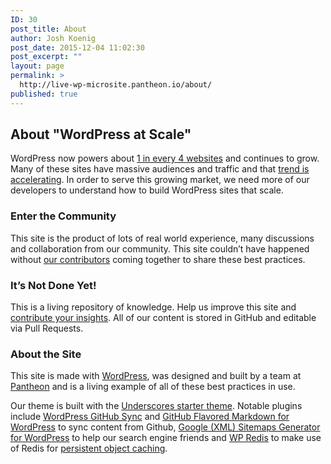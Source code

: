 ```yaml
---
ID: 30
post_title: About
author: Josh Koenig
post_date: 2015-12-04 11:02:30
post_excerpt: ""
layout: page
permalink: >
  http://live-wp-microsite.pantheon.io/about/
published: true
---
```


## About "WordPress at Scale"

WordPress now powers about [1 in every 4 websites](https://ma.tt/2015/11/seventy-five-to-go/) and continues to grow. Many of these sites have massive audiences and traffic and that [trend is accelerating](https://pantheon.io/blog/wordpress-moves-upmarket). In order to serve this growing market, we need more of our developers to understand how to build WordPress sites that scale.

### Enter the Community
This site is the product of lots of real world experience, many discussions and collaboration from our community. This site couldn’t have happened without [our contributors](/contributors/) coming together to share these best practices.

### It’s Not Done Yet!
This is a living repository of knowledge. Help us improve this site and [contribute your insights](/contribute). All of our content is stored in GitHub and editable via Pull Requests.

### About the Site
This site is made with [WordPress](https://wordpress.org/), was designed and built by a team at [Pantheon](https://pantheon.io/) and is a living example of all of these best practices in use.

Our theme is built with the [Underscores starter theme](http://underscores.me/). Notable plugins include [WordPress GitHub Sync](https://github.com/mAAdhaTTah/wordpress-github-sync) and [GitHub Flavored Markdown for WordPress](https://github.com/makotokw/wp-gfm) to sync content from Github, [Google (XML) Sitemaps Generator for WordPress](http://www.arnebrachhold.de/projects/wordpress-plugins/google-xml-sitemaps-generator) to help our search engine friends and [WP Redis](https://wordpress.org/plugins/wp-redis/) to make use of Redis for [persistent object caching](./object-caching).

